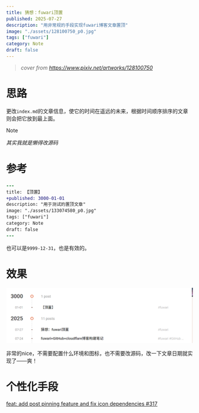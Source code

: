 ```yaml
---
title: 猜想：fuwari顶置
published: 2025-07-27
description: "用非常规的手段实现fuwari博客文章置顶"
image: "./assets/128100750_p0.jpg"
tags: ["fuwari"]
category: Note
draft: false
---
```


> _cover from https://www.pixiv.net/artworks/128100750_

# 思路

更改`index.md`的文章信息，使它的时间在遥远的未来，根据时间顺序排序的文章则会把它放到最上面。

> [!NOTE]
> _其实我就是懒得改源码_

# 参考

```diff lang="markdown"
---
title: 【顶置】
+published: 3000-01-01
description: "用于测试的置顶文章"
image: "./assets/133074580_p0.jpg"
tags: ["fuwari"]
category: Note
draft: false
---
```
也可以是`9999-12-31`，也是有效的。
# 效果
![alt text](assets/image.png)

非常的nice，不需要配置什么环境和图标，也不需要改源码，改一下文章日期就实现了——爽！

# 个性化手段

 [feat: add post pinning feature and fix icon dependencies #317](https://github.com/saicaca/fuwari/pull/317)
